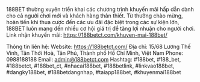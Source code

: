 188BET thường xuyên triển khai các chương trình khuyến mãi hấp dẫn dành cho cả người chơi mới và khách hàng thân thiết. Từ thưởng chào mừng, hoàn tiền khi thua cược đến các ưu đãi đặc biệt trong các sự kiện lớn, 188BET luôn mang đến nhiều cơ hội giá trị để tăng lợi nhuận cho người chơi.
Link nhận khuyến mãi: https://188betct.com/khuyen-mai-188bet/

Thông tin liên hệ:
Website: https://188betct.com/
Địa chỉ: 15/68 Lương Thế Vinh, Tân Thới Hoà, Tân Phú, Thành phố Hồ Chí Minh, Việt Nam
Phone: 0988188188
Email:  admin@188betct.com
Hashtag: #188bet, #188_bet, #188betct, #188bet_ct, #nhacai188bet, #188betlink, #linkvao188bet, #dangky188bet, #188betdangnhap, #taiapp188bet, #khuyenmai188bet